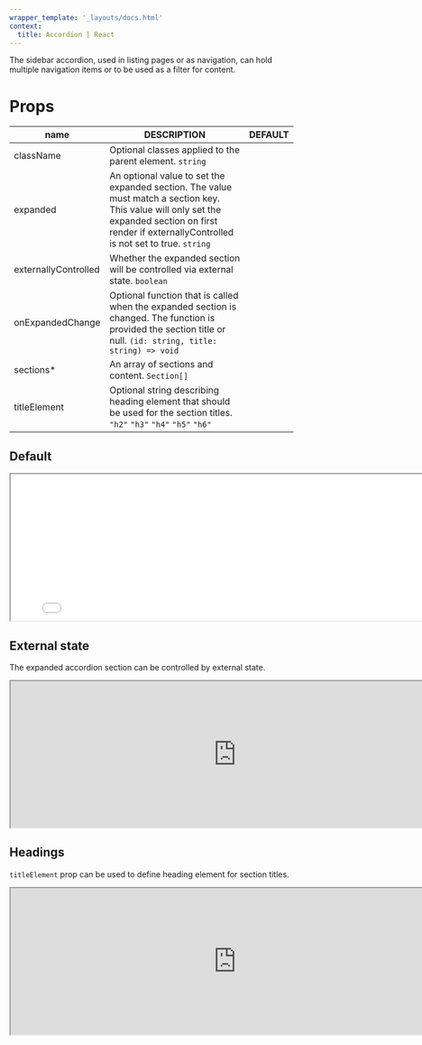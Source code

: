 ```yaml
---
wrapper_template: '_layouts/docs.html'
context:
  title: Accordion | React
---
```


The sidebar accordion, used in listing pages or as navigation, can hold multiple navigation items or to be used as a filter for content.

# Props

| name                 | DESCRIPTION                                                                                                                                                                                           | DEFAULT |
| -------------------- | ----------------------------------------------------------------------------------------------------------------------------------------------------------------------------------------------------- | ------- |
| className            | Optional classes applied to the parent element. `string`                                                                                                                                              |         |
| expanded             | An optional value to set the expanded section. The value must match a section key. This value will only set the expanded section on first render if externallyControlled is not set to true. `string` |         |
| externallyControlled | Whether the expanded section will be controlled via external state. `boolean`                                                                                                                         |         |
| onExpandedChange     | Optional function that is called when the expanded section is changed. The function is provided the section title or null. `(id: string, title: string) => void`                                      |         |
| sections\*           | An array of sections and content. `Section[]`                                                                                                                                                         |         |
| titleElement         | Optional string describing heading element that should be used for the section titles. `"h2"` `"h3"` `"h4"` `"h5"` `"h6"`                                                                             |         |

## Default

<iframe
  src='canonical.github.io/react-components/iframe.html?args=&id=accordion--default-story&viewMode=story'
  width='800'
  height='260'
></iframe>

## External state

The expanded accordion section can be controlled by external state.

<iframe
  src='https://canonical.github.io/react-components/iframe.html?args=&id=accordion--external-state&viewMode=story'
  width='800'
  height='260'
></iframe>

## Headings

`titleElement` prop can be used to define heading element for section titles.

<iframe
  src='https://canonical.github.io/react-components/iframe.html?args=&id=accordion--headings&viewMode=story'
  width='800'
  height='260'
></iframe>

